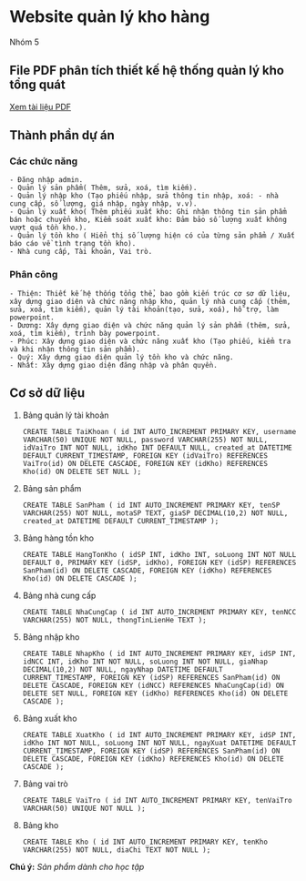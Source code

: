 # Website quản lý kho hàng

Nhóm 5

## File PDF phân tích thiết kế hệ thống quản lý kho tổng quát

[Xem tài liệu PDF](./Phân%20tích%20thiết%20kế%20hệ%20thống%20quản%20lý%20kho%20hàng.pdf)

## Thành phần dự án
### Các chức năng

    - Đăng nhập admin.
    - Quản lý sản phẩm( Thêm, sửa, xoá, tìm kiếm).
    - Quản lý nhập kho (Tạo phiếu nhập, sửa thông tin nhập, xoá: - nhà cung cấp, số lượng, giá nhập, ngày nhập, v.v).
    - Quản lý xuất kho( Thêm phiếu xuất kho: Ghi nhận thông tin sản phẩm bán hoặc chuyển kho, Kiểm soát xuất kho: Đảm bảo số lượng xuất không vượt quá tồn kho.).
    - Quản lý tồn kho ( Hiển thị số lượng hiện có của từng sản phẩm / Xuất báo cáo về tình trạng tồn kho).
    - Nhà cung cấp, Tài khoản, Vai trò.

### Phân công

    - Thiện: Thiết kế hệ thống tổng thể, bao gồm kiến trúc cơ sơ dữ liệu, xây dựng giao diện và chức năng nhập kho, quản lý nhà cung cấp (thêm, sửa, xoá, tìm kiếm), quản lý tài khoản(tạo, sửa, xoá), hỗ trợ, làm powerpoint.
    - Dương: Xây dựng giao diện và chức năng quản lý sản phẩm (thêm, sửa, xoá, tìm kiếm), trình bày powerpoint.
    - Phúc: Xây dựng giao diện và chức năng xuất kho (Tạo phiếu, kiểm tra và khi nhận thông tin sản phẩm).
    - Quý: Xây dựng giao diện quản lý tồn kho và chức năng.
    - Nhất: Xây dựng giao diện đăng nhập và phân quyền.

## Cơ sở dữ liệu
1. Bảng quản lý tài khoản

    `CREATE TABLE TaiKhoan (
    id INT AUTO_INCREMENT PRIMARY KEY,
    username VARCHAR(50) UNIQUE NOT NULL,
    password VARCHAR(255) NOT NULL,
    idVaiTro INT NOT NULL,
    idKho INT DEFAULT NULL,
    created_at DATETIME DEFAULT CURRENT_TIMESTAMP,
    FOREIGN KEY (idVaiTro) REFERENCES VaiTro(id) ON DELETE CASCADE,
    FOREIGN KEY (idKho) REFERENCES Kho(id) ON DELETE SET NULL
    );`

2. Bảng sản phẩm

    `CREATE TABLE SanPham (
    id INT AUTO_INCREMENT PRIMARY KEY,
    tenSP VARCHAR(255) NOT NULL,
    motaSP TEXT,
    giaSP DECIMAL(10,2) NOT NULL,
    created_at DATETIME DEFAULT CURRENT_TIMESTAMP
    );`

3. Bảng hàng tồn kho

    `CREATE TABLE HangTonKho (
    idSP INT,
    idKho INT,
    soLuong INT NOT NULL DEFAULT 0,
    PRIMARY KEY (idSP, idKho),
    FOREIGN KEY (idSP) REFERENCES SanPham(id) ON DELETE CASCADE,
    FOREIGN KEY (idKho) REFERENCES Kho(id) ON DELETE CASCADE
    );`

4. Bảng nhà cung cấp

    `CREATE TABLE NhaCungCap (
    id INT AUTO_INCREMENT PRIMARY KEY,
    tenNCC VARCHAR(255) NOT NULL,
    thongTinLienHe TEXT
    );`

5. Bảng nhập kho

    `CREATE TABLE NhapKho (
    id INT AUTO_INCREMENT PRIMARY KEY,
    idSP INT,
    idNCC INT,
    idKho INT NOT NULL,
    soLuong INT NOT NULL,
    giaNhap DECIMAL(10,2) NOT NULL,
    ngayNhap DATETIME DEFAULT CURRENT_TIMESTAMP,
    FOREIGN KEY (idSP) REFERENCES SanPham(id) ON DELETE CASCADE,
    FOREIGN KEY (idNCC) REFERENCES NhaCungCap(id) ON DELETE SET NULL,
    FOREIGN KEY (idKho) REFERENCES Kho(id) ON DELETE CASCADE
    );`

6. Bảng xuất kho

    `CREATE TABLE XuatKho (
    id INT AUTO_INCREMENT PRIMARY KEY,
    idSP INT,
    idKho INT NOT NULL,
    soLuong INT NOT NULL,
    ngayXuat DATETIME DEFAULT CURRENT_TIMESTAMP,
    FOREIGN KEY (idSP) REFERENCES SanPham(id) ON DELETE CASCADE,
    FOREIGN KEY (idKho) REFERENCES Kho(id) ON DELETE CASCADE
    );`

7. Bảng vai trò

    `CREATE TABLE VaiTro (
    id INT AUTO_INCREMENT PRIMARY KEY,
    tenVaiTro VARCHAR(50) UNIQUE NOT NULL
    );`

8. Bảng kho

    `CREATE TABLE Kho (
    id INT AUTO_INCREMENT PRIMARY KEY,
    tenKho VARCHAR(255) NOT NULL,
    diaChi TEXT NOT NULL
    );`

**Chú ý:** *Sản phẩm dành cho học tập*